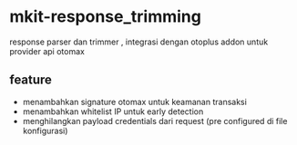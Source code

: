 # mkit-response_trimming
response parser dan trimmer , integrasi dengan otoplus addon untuk provider api otomax

## feature
- menambahkan signature otomax untuk keamanan transaksi
- menambahkan whitelist IP untuk early detection
- menghilangkan payload credentials dari request (pre configured di file konfigurasi)
